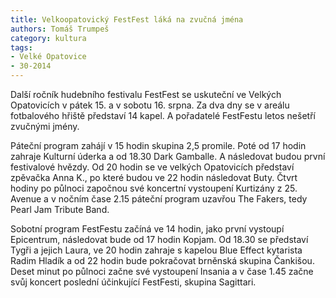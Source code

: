 ```yaml
---
title: Velkoopatovický FestFest láká na zvučná jména
authors: Tomáš Trumpeš
category: kultura
tags:
- Velké Opatovice
- 30-2014 
---
```


Další ročník hudebního festivalu FestFest se uskuteční ve Velkých Opatovicích v pátek 15. a v sobotu 16. srpna. Za dva dny se v areálu fotbalového hřiště představí 14 kapel. A pořadatelé FestFestu letos nešetří zvučnými jmény.

Páteční program zahájí v 15 hodin skupina 2,5 promile. Poté od 17 hodin zahraje Kulturní úderka a od 18.30 Dark Gamballe. A následovat budou první festivalové hvězdy. Od 20 hodin se ve velkých Opatovicích představí zpěvačka Anna K., po které budou ve 22 hodin následovat Buty. Čtvrt hodiny po půlnoci započnou své koncertní vystoupení Kurtizány z 25. Avenue a v nočním čase 2.15 páteční program uzavřou The Fakers, tedy Pearl Jam Tribute Band.

Sobotní program FestFestu začíná ve 14 hodin, jako první vystoupí Epicentrum, následovat bude od 17 hodin Kopjam. Od 18.30 se představí Tygři a jejich Laura, ve 20 hodin zahraje s kapelou Blue Effect kytarista Radim Hladík a od 22 hodin bude pokračovat brněnská skupina Čankišou. Deset minut po půlnoci začne své vystoupení Insania a v čase 1.45 začne svůj koncert poslední účinkující FestFesti, skupina Sagittari.